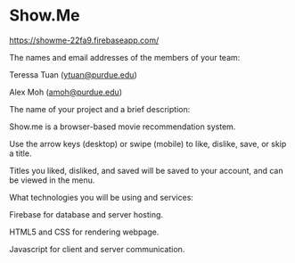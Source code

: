 # Show.Me

https://showme-22fa9.firebaseapp.com/

The names and email addresses of the members of your team: 

Teressa Tuan (ytuan@purdue.edu) 

Alex Moh (amoh@purdue.edu)

The name of your project and a brief description:

Show.me is a browser-based movie recommendation system. 

Use the arrow keys (desktop) or swipe (mobile) to like, dislike, save, or skip a title.

Titles you liked, disliked, and saved will be saved to your account, and can be viewed in the menu. 

What technologies you will be using and services:

Firebase for database and server hosting. 

HTML5 and CSS for rendering webpage. 

Javascript for client and server communication. 
